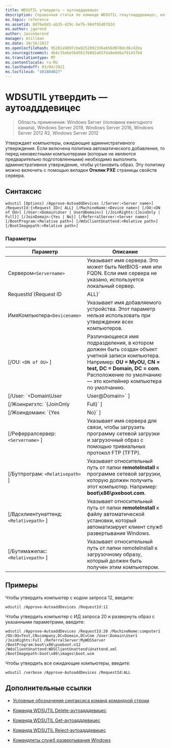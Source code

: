 ```yaml
---
title: WDSUTIL утвердить — аутоадддевицес
description: Справочная статья по команде WDSUTIL reаутоадддевицес, которая утверждает компьютеры, ожидающие административного утверждения.
ms.topic: reference
ms.assetid: 8d76e8d3-ab35-429c-be7b-904f95d0782d
ms.author: jgerend
author: JasonGerend
manager: mtillman
ms.date: 10/16/2017
ms.openlocfilehash: 95261a9897cba9252b92336a656d878dcd6c42ba
ms.sourcegitcommit: db4c35ebe56d561768d2a657da9e6d6a791457bd
ms.translationtype: MT
ms.contentlocale: ru-RU
ms.lasthandoff: 03/04/2021
ms.locfileid: "101804027"
---
```

# <a name="wdsutil-approve-autoadddevices"></a>WDSUTIL утвердить — аутоадддевицес

> Область применения: Windows Server (половина ежегодного канала), Windows Server 2019, Windows Server 2016, Windows Server 2012 R2, Windows Server 2012

Утверждает компьютеры, ожидающие административного утверждения. Если включена политика автоматического добавления, то перед неизвестными компьютерами (которые не являются предварительно подготовленными) необходимо выполнить административное утверждение, чтобы установить образ. Эту политику можно включить с помощью вкладки **Отклик PXE** страницы свойств сервера.

## <a name="syntax"></a>Синтаксис

```
wdsutil [Options] /Approve-AutoaddDevices [/Server:<Server name>] /RequestId:{<Request ID>| ALL} [/MachineName:<Device name>] [/OU:<DN of OU>] [/User:<Domain\User | User@Domain>] [/JoinRights:{JoinOnly | Full}] [/JoinDomain:{Yes | No}] [/ReferralServer:<Server name>] [/BootProgram:<Relative path>] [/WdsClientUnattend:<Relative path>] [/BootImagepath:<Relative path>]
```

### <a name="parameters"></a>Параметры

| Параметр | Описание |
|--|--|
| Сервером`<Servername>` | Указывает имя сервера. Это может быть NetBIOS-имя или FQDN. Если имя сервера не указано, используется локальный сервер. |
| RequestId`{Request ID|ALL}` | Указывает идентификатор запроса, назначенный ожидающему компьютеру. Укажите **все** , чтобы утвердить все ожидающие компьютеры. |
| ИмяКомпьютера`<Devicename>` | Указывает имя добавляемого устройства. Этот параметр нельзя использовать при утверждении всех компьютеров. |
| [/OU: `<DN of OU>` ] | Различающееся имя подразделения, в котором должен быть создан объект учетной записи компьютера. Например: **OU = MyOU, CN = test, DC = Domain, DC = com**. Расположение по умолчанию — это контейнер компьютера по умолчанию. |
| [/User: `<Domain\User|User@Domain>` ] | Задает разрешения для объекта учетной записи компьютера, чтобы предоставить указанному пользователю необходимые права для приподключения компьютера к домену. |
| [/Жоинригхтс: `{JoinOnly|Full}` ] | Указывает тип прав, назначаемых пользователю.<ul><li>**Жоинонли** — требует от администратора сброса учетной записи компьютера, прежде чем пользователь сможет присоединить компьютер к домену.</li><li>**Full** — предоставляет полный доступ пользователю, который включает в себя право присоединить компьютер к домену. |
| [/Жоиндомаин: `{Yes|No}` ] | Указывает, должен ли компьютер быть присоединен к домену как учетная запись компьютера в процессе установки операционной системы. Значение по умолчанию — **Да**. |
| [/Реферралсервер: `<Servername>` ] | Указывает имя сервера для связи, чтобы загрузить программу сетевой загрузки и загрузочный образ с помощью тривиальных протокол FTP (TFTP). |
| [/Бутпрограм: `<Relativepath>` ] | Указывает относительный путь от папки **remoteInstall** к программе сетевой загрузки, которую должен получить этот компьютер. Например: **boot\x86\pxeboot.com**. |
| [/Вдсклиентунаттенд: `<Relativepath>` ] | Указывает относительный путь от папки **remoteInstall** к файлу автоматической установки, который автоматизирует клиент служб развертывания Windows. |
| [/Бутимажепас: `<Relativepath>` ] | Указывает относительный путь от папки remoteInstall к загрузочному образу, который должен быть получен этим компьютером. |

## <a name="examples"></a>Примеры

Чтобы утвердить компьютер с кодом запроса 12, введите:

```
wdsutil /Approve-AutoaddDevices /RequestId:12
```

Чтобы утвердить компьютер с ИД запроса 20 и развернуть образ с указанными параметрами, введите:

```
wdsutil /Approve-AutoaddDevices /RequestId:20 /MachineName:computer1 /OU:OU=Test,CN=company,DC=Domain,DC=Com /User:Domain\User1
/JoinRights:Full /ReferralServer:MyWDSServer /BootProgram:boot\x86\pxeboot.n12 /WdsClientUnattend:WDSClientUnattend\Unattend.xml /BootImagepath:boot\x86\images\boot.wim
```

Чтобы утвердить все ожидающие компьютеры, введите:

```
wdsutil /verbose /Approve-AutoaddDevices /RequestId:ALL
```

## <a name="additional-references"></a>Дополнительные ссылки

- [Условные обозначения синтаксиса команд командной строки](command-line-syntax-key.md)

- [Команда WDSUTIL Delete-аутоадддевицес](wdsutil-delete-autoadddevices.md)

- [Команда WDSUTIL Get-аутоадддевицес](wdsutil-get-autoadddevices.md)

- [Команда WDSUTIL Reject-аутоадддевицес](wdsutil-reject-autoadddevices.md)

- [Командлеты служб развертывания Windows](/powershell/module/wds)
